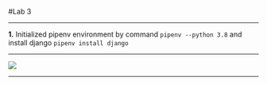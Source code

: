#Lab 3 
***
**1.** Initialized pipenv environment by command `pipenv --python 3.8` and install django `pipenv install django`
***
![](Pictures/1st.png)
***
